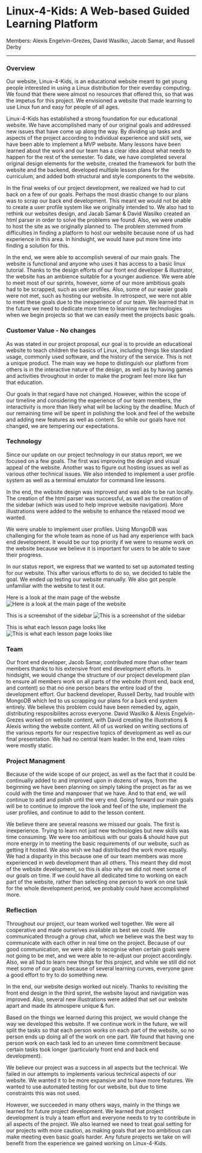 # Linux-4-Kids: A Web-based Guided Learning Platform

Members: Alexis Engelvin-Grezes, David Wasilko, Jacob Samar, and Russell Derby
___

### Overview

  Our website, Linux-4-Kids, is an educational website meant to get young people interested 
in using a Linux distribution for their everday computing. We found that there were almost
no resources that offered this, so that was the impetus for this project. We envisioned
a website that made learning to use Linux fun and easy for people of all ages. 
  
  Linux-4-Kids has established a strong foundation for our educational website. We have
accomplished many of our original goals and addressed new issues that have come up
along the way. By dividing up tasks and aspects of the project according to individual
experience and skill sets, we have been able to implement a MVP website. Many lessons
have been learned about the work and our team has a clear idea about what needs to
happen for the rest of the semester. To date, we have completed several original
design elements for the website, created the framework for both the website and the
backend, developed multiple lesson plans for the curriculum, and added both structural
and style components to the website.

  In the final weeks of our project development, we realized we had to cut back on a few of our goals. 
Perhaps the most drastic change to our plans was to scrap our back end development. This meant we would 
not be able to create a user profile system like we originally intended to. We also had to rethink our 
websites design, and Jacab Samar & David Wasilko created an html parser in order to solve the problems we 
found. Also, we were unable to host the site as we originally planned to. The problem stemmed from difficulties 
in finding a platform to host our website because none of us had experience in this area. In hindsight, we would 
have put more time into finding a solution for this.

  In the end, we were able to accomplish several of our main goals. The website is functional
and anyone who uses it has access to a basic linux tutorial. Thanks to the design efforts of our 
front end developer & illustrator, the website has an ambience suitable for a younger audience.
We were able to meet most of our sprints, however, some of our more ambitious goals had to be
scrapped, such as user profiles. Also, some of our easier goals were not met, such as hosting our 
website. In retrospect, we were not able to meet these goals due to the inexperience of our team. 
We learned that in the future we need to dedicate more time to learning new technologies when
we begin projects so that we can easily meet the projects basic goals.

### Customer Value - No changes

As was stated in our project proposal, our goal is to provide an educational website to
teach children the basics of Linux, including things like standard usage, commonly used
software, and the history of the service. This is not a unique product. The main way we 
hope to distinguish our platform from others is in the interactive nature of the design, 
as well as by having games and activities throughout in order to make the program feel
more like fun that education.

Our goals in that regard have not changed. However, within the scope of our timeline and
considering the experience of our team members, the interactivity is more than likely what
will be lacking by the deadline. Much of our remaining time will be spent in polishing the
look and feel of the website and adding new features as well as content. So while our goals
have not changed, we are tempering our expectations.

### Technology
  
  Since our update on our project technology in our status report, we we focused on a few goals. The 
first was improving the design and visual appeal of the website. Another was to figure out hosting issues 
as well as various other technical issues. We also intended to implement a user profile system as well as
a terminal emulator for command line lessons. 
 
  In the end, the website design was improved and was able to be run locally. The creation of the 
html parser was successful, as well as the creation of the sidebar (which was used to help 
improve website navigation). More illustrations were added to the website to enhance the relaxed
mood we wanted. 

  We were unable to implement user profiles. Using MongoDB was challenging for the whole team as none
of us had any experience with back end development. It would be our top priority if we were to resume 
work on the website because we believe it is important for users to be able to save their progress.

  In our status report, we express that we wanted to set up automated testing for our website. This
after various efforts to do so, we decided to table the goal. We ended up testing our website
manually. We also got people unfamiliar with the website to test it out. 

Here is a look at the main page of the website
![Here is a look at the main page of the website](src/assets/IMG_1037.PNG)

This is a screenshot of the sidebar
![This is a screenshot of the sidebar](src/assets/IMG_1038.PNG)

This is what each lesson page looks like
![This is what each lesson page looks like](src/assets/IMG_1039.PNG)

### Team

  Our front end developer, Jacob Samar, contributed more than other team members
thanks to his extensive front end development efforts. In hindsight, we would change
the structure of our project development plan to ensure all members work on all parts
of the website (front end, back end, and content) so that no one person bears the entire
load of the development effort. Our backend developer, Russell Derby, had trouble with
MongoDB which led to us scrapping our plans for a back end system entirely. We believe
this problem could have been remedied by, again, distributing resposibilites across
everyone. David Wasilko & Alexis Engelvin-Grezes worked on website content, with David 
creating the illustrations & Alexis writing the website content. All of us worked on writing
sections of the various reports for our respective topics of development as well as
our final presentation. We had no central team leader. In the end, team roles were mostly static.

### Project Managment

  Because of the wide scope of our project, as well as the fact that it could be continually 
added to and improved upon in dozens of ways, from the beginning we have been planning on 
simply taking the project as far as we could with the time and manpower that we have. And to
that end, we will continue to add and polish until the very end. Going forward our main goals
will be to continue to improve the look and feel of the site, implement the user profiles,
and continue to add to the lesson content.

  We believe there are several reasons we missed our goals. The first is inexperience.
Trying to learn not just new technologies but new skills was time consuming. We were 
too ambitious with our goals & should have put more energy in to meeting the basic 
requirements of our website, such as getting it hosted. We also wish we had distributed 
the work more equally. We had a disparity in this because one of our team members was
more experienced in web development than all others. This meant they did most of the 
website development, so this is also why we did not meet some of our goals on time.
If we could have all dedicated time to working on each part of the website, rather than
selecting one person to work on one task for the whole development period, we probably 
could have accomplished more.

### Reflection

  Throughout our project, our team worked well together. We were all cooperative and made 
ourselves available as best we could. We communicated through a group chat, which we 
believe was the best way to communicate with each other in real time on the project. 
Because of our good communication, we were able to recognise when certain goals were not
going to be met, and we were able to re-adjust our project accordingly. Also, we all had to 
learn new things for this project, and while we still did not meet some of our goals because 
of several learning curves, everyone gave a good effort to try to do something new. 

  In the end, our website design worked out nicely. Thanks to revisiting the front end
design in the third sprint, the website layout and navigation was improved. Also, several
new illustrations were added that set our website apart and made its atmospere unique & fun.

  Based on the things we learned during this project, we would change the way we developed
this website. If we continue work in the future, we will split the tasks so that each person
works on each part of the website, so no person ends up doing all of the work on one part. We 
found that having one person work on each task led to an uneven time commitment because certain
tasks took longer (particularly front end and back end development). 

  We believe our project was a success in all aspects but the technical. We failed in our
attempts to implements various technical aspects of our website. We wanted it to be more expansive
and to have more features. We wanted to use automated testing for our website, but due to time
constraints this was not used.


However, we succeeded in many others ways, mainly in the things we 
learned for future project development. We learned that project development is truly a team 
effort and everyone needs to try to contribute in all aspects of the project. We also learned we 
need to treat goal setting for our projects with more caution, as making goals that are too
ambitious can make meeting even basic goals harder. Any future projects we take on will benefit
from the experience we gained working on Linux-4-Kids.

  

  

